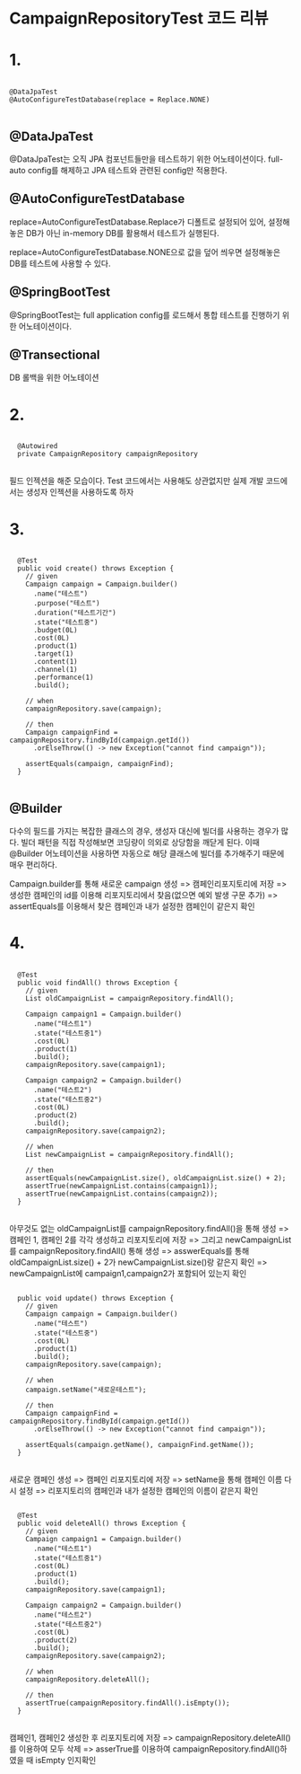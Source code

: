 # CampaignRepositoryTest 코드 리뷰

# 1.
<pre>
<code>
@DataJpaTest
@AutoConfigureTestDatabase(replace = Replace.NONE)
</code>
</pre>

## @DataJpaTest
@DataJpaTest는 오직 JPA 컴포넌트들만을 테스트하기 위한 어노테이션이다. full-auto config를 해제하고 JPA 테스트와 관련된 config만 적용한다.

## @AutoConfigureTestDatabase
replace=AutoConfigureTestDatabase.Replace가 디폴트로 설정되어 있어, 설정해놓은 DB가 아닌 in-memory DB를 활용해서 테스트가 실행된다.

replace=AutoConfigureTestDatabase.NONE으로 값을 덮어 씌우면 설정해놓은 DB를 테스트에 사용할 수 있다.

## @SpringBootTest
@SpringBootTest는 full application config를 로드해서 통합 테스트를 진행하기 위한 어노테이션이다.


## @Transectional
DB 롤백을 위한 어노테이션

# 2. 
<pre>
<code>
  @Autowired
  private CampaignRepository campaignRepository
</code>
</pre>
필드 인젝션을 해준 모습이다. Test 코드에서는 사용해도 상관없지만 실제 개발 코드에서는 생성자 인젝션을 사용하도록 하자

# 3.
<pre>
<code>
  @Test
  public void create() throws Exception {
    // given
    Campaign campaign = Campaign.builder()
      .name("테스트")
      .purpose("테스트")
      .duration("테스트기간")
      .state("테스트중")
      .budget(0L)
      .cost(0L)
      .product(1)
      .target(1)
      .content(1)
      .channel(1)
      .performance(1)
      .build();

    // when
    campaignRepository.save(campaign);

    // then
    Campaign campaignFind = campaignRepository.findById(campaign.getId())
      .orElseThrow(() -> new Exception("cannot find campaign"));

    assertEquals(campaign, campaignFind);
  }
</code>
</pre>
## @Builder
다수의 필드를 가지는 복잡한 클래스의 경우, 생성자 대신에 빌더를 사용하는 경우가 많다. 빌더 패턴을 직접 작성해보면 코딩량이 의외로 상당함을 깨닫게 된다. 이때 @Builder 어노테이션을 사용하면 자동으로 해당 클래스에 빌더를 추가해주기 때문에 매우 편리하다.

Campaign.builder를 통해 새로운 campaign 생성 => 캠페인리포지토리에 저장 => 생성한 캠페인의 id를 이용해 리포지토리에서 찾음(없으면 예외 발생 구문 추가) => assertEquals를 이용해서 찾은 캠페인과 내가 설정한 캠페인이 같은지 확인

# 4.
<pre>
<code>
  @Test
  public void findAll() throws Exception {
    // given
    List<Campaign> oldCampaignList = campaignRepository.findAll();

    Campaign campaign1 = Campaign.builder()
      .name("테스트1")
      .state("테스트중1")
      .cost(0L)
      .product(1)
      .build();
    campaignRepository.save(campaign1);

    Campaign campaign2 = Campaign.builder()
      .name("테스트2")
      .state("테스트중2")
      .cost(0L)
      .product(2)
      .build();
    campaignRepository.save(campaign2);

    // when
    List<Campaign> newCampaignList = campaignRepository.findAll();

    // then
    assertEquals(newCampaignList.size(), oldCampaignList.size() + 2);
    assertTrue(newCampaignList.contains(campaign1));
    assertTrue(newCampaignList.contains(campaign2));
  }
</code>
</pre>

아무것도 없는 oldCampaignList를 campaignRepository.findAll()을 통해 생성 => 캠페인 1, 캠페인 2를 각각 생성하고 리포지토리에 저장 => 그리고 newCampaignList를 campaignRepository.findAll() 통해 생성 => asswerEquals를 통해 oldCampaignList.size() + 2가 newCampaignList.size()랑 같은지 확인 => newCampaignList에 campaign1,campaign2가 포함되어 있는지 확인

<pre>
<code>
  public void update() throws Exception {
    // given
    Campaign campaign = Campaign.builder()
      .name("테스트")
      .state("테스트중")
      .cost(0L)
      .product(1)
      .build();
    campaignRepository.save(campaign);

    // when
    campaign.setName("새로운테스트");

    // then
    Campaign campaignFind = campaignRepository.findById(campaign.getId())
      .orElseThrow(() -> new Exception("cannot find campaign"));

    assertEquals(campaign.getName(), campaignFind.getName());
  }
</code>
</pre>

새로운 캠페인 생성 => 캠페인 리포지토리에 저장 => setName을 통해 캠페인 이름 다시 설정 => 리포지토리의 캠페인과 내가 설정한 캠페인의 이름이 같은지 확인

<pre>
<code>
  @Test
  public void deleteAll() throws Exception {
    // given
    Campaign campaign1 = Campaign.builder()
      .name("테스트1")
      .state("테스트중1")
      .cost(0L)
      .product(1)
      .build();
    campaignRepository.save(campaign1);

    Campaign campaign2 = Campaign.builder()
      .name("테스트2")
      .state("테스트중2")
      .cost(0L)
      .product(2)
      .build();
    campaignRepository.save(campaign2);

    // when
    campaignRepository.deleteAll();

    // then
    assertTrue(campaignRepository.findAll().isEmpty());
  }
</code>
</pre>

캠페인1, 캠페인2 생성한 후 리포지토리에 저장 => campaignRepository.deleteAll()를 이용하여 모두 삭제 => asserTrue를 이용하여 campaignRepository.findAll()하였을 때 isEmpty 인지확인
